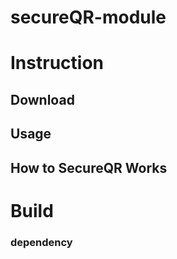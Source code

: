 # secureQR-module

# Instruction
## Download
## Usage
## How to SecureQR Works

# Build 
### dependency
